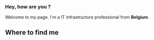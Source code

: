 ### Hey, how are you ?

Welcome to my page. 
I'm a IT infrastructure professional from **Belgium**.



## Where to find me
